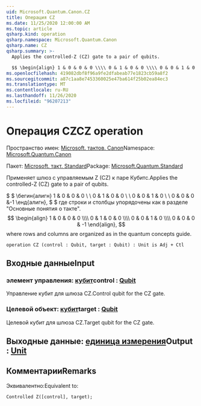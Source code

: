 ```yaml
---
uid: Microsoft.Quantum.Canon.CZ
title: Операция CZ
ms.date: 11/25/2020 12:00:00 AM
ms.topic: article
qsharp.kind: operation
qsharp.namespace: Microsoft.Quantum.Canon
qsharp.name: CZ
qsharp.summary: >-
  Applies the controlled-Z (CZ) gate to a pair of qubits.

  $$ \begin{align} 1 & 0 & 0 & 0 \\\\ 0 & 1 & 0 & 0 \\\\ 0 & 0 & 1 & 0 \\\\ 0 & 0 & 0 & -1 \end{align}, $$ where rows and columns are organized as in the quantum concepts guide.
ms.openlocfilehash: 419082dbf8f96a9fe2dfabeab77e1823cb59a8f2
ms.sourcegitcommit: a87c1aa8e7453360025e47ba614f25b02ea84ec3
ms.translationtype: MT
ms.contentlocale: ru-RU
ms.lasthandoff: 11/26/2020
ms.locfileid: "96207213"
---
```

# <a name="cz-operation"></a><span data-ttu-id="f7870-102">Операция CZ</span><span class="sxs-lookup"><span data-stu-id="f7870-102">CZ operation</span></span>

<span data-ttu-id="f7870-103">Пространство имен: [Microsoft. тактов. Canon](xref:Microsoft.Quantum.Canon)</span><span class="sxs-lookup"><span data-stu-id="f7870-103">Namespace: [Microsoft.Quantum.Canon](xref:Microsoft.Quantum.Canon)</span></span>

<span data-ttu-id="f7870-104">Пакет: [Microsoft. такт. Standard](https://nuget.org/packages/Microsoft.Quantum.Standard)</span><span class="sxs-lookup"><span data-stu-id="f7870-104">Package: [Microsoft.Quantum.Standard](https://nuget.org/packages/Microsoft.Quantum.Standard)</span></span>


<span data-ttu-id="f7870-105">Применяет шлюз с управляемым Z (CZ) к паре Кубитс.</span><span class="sxs-lookup"><span data-stu-id="f7870-105">Applies the controlled-Z (CZ) gate to a pair of qubits.</span></span>

<span data-ttu-id="f7870-106">$ $ \бегин{алигн} 1 & 0 & 0 & 0 \\ \\ 0 & 1 & 0 & 0 \\ \\ 0 & 0 & 1 & 0 \\ \\ 0 & 0 & 0 &-1 \енд{алигн}, $ $ где строки и столбцы упорядочены как в разделе "Основные понятия о такте".</span><span class="sxs-lookup"><span data-stu-id="f7870-106">$$ \begin{align} 1 & 0 & 0 & 0 \\\\ 0 & 1 & 0 & 0 \\\\ 0 & 0 & 1 & 0 \\\\ 0 & 0 & 0 & -1 \end{align}, $$ where rows and columns are organized as in the quantum concepts guide.</span></span>

```qsharp
operation CZ (control : Qubit, target : Qubit) : Unit is Adj + Ctl
```


## <a name="input"></a><span data-ttu-id="f7870-107">Входные данные</span><span class="sxs-lookup"><span data-stu-id="f7870-107">Input</span></span>

### <a name="control--qubit"></a><span data-ttu-id="f7870-108">элемент управления: [кубит](xref:microsoft.quantum.lang-ref.qubit)</span><span class="sxs-lookup"><span data-stu-id="f7870-108">control : [Qubit](xref:microsoft.quantum.lang-ref.qubit)</span></span>

<span data-ttu-id="f7870-109">Управление кубит для шлюза CZ.</span><span class="sxs-lookup"><span data-stu-id="f7870-109">Control qubit for the CZ gate.</span></span>


### <a name="target--qubit"></a><span data-ttu-id="f7870-110">Целевой объект: [кубит](xref:microsoft.quantum.lang-ref.qubit)</span><span class="sxs-lookup"><span data-stu-id="f7870-110">target : [Qubit](xref:microsoft.quantum.lang-ref.qubit)</span></span>

<span data-ttu-id="f7870-111">Целевой кубит для шлюза CZ.</span><span class="sxs-lookup"><span data-stu-id="f7870-111">Target qubit for the CZ gate.</span></span>



## <a name="output--unit"></a><span data-ttu-id="f7870-112">Выходные данные: [единица измерения](xref:microsoft.quantum.lang-ref.unit)</span><span class="sxs-lookup"><span data-stu-id="f7870-112">Output : [Unit](xref:microsoft.quantum.lang-ref.unit)</span></span>



## <a name="remarks"></a><span data-ttu-id="f7870-113">Комментарии</span><span class="sxs-lookup"><span data-stu-id="f7870-113">Remarks</span></span>

<span data-ttu-id="f7870-114">Эквивалентно:</span><span class="sxs-lookup"><span data-stu-id="f7870-114">Equivalent to:</span></span>

```qsharp
Controlled Z([control], target);
```